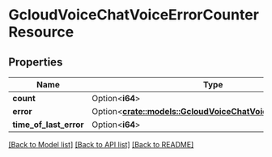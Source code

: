 # GcloudVoiceChatVoiceErrorCounterResource

## Properties

Name | Type | Description | Notes
------------ | ------------- | ------------- | -------------
**count** | Option<**i64**> |  | [optional]
**error** | Option<[**crate::models::GcloudVoiceChatVoiceErrorResource**](GcloudVoiceChatVoiceErrorResource.md)> |  | [optional]
**time_of_last_error** | Option<**i64**> |  | [optional]

[[Back to Model list]](../README.md#documentation-for-models) [[Back to API list]](../README.md#documentation-for-api-endpoints) [[Back to README]](../README.md)


